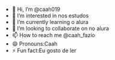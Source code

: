 - 👋 Hi, I’m @caah019
- 👀 I’m interested in nos estudos 
- 🌱 I’m currently learning o alura
- 💞️ I’m looking to collaborate on no alura
- 📫 How to reach me @caah_fazio
- 😄 Pronouns:Caah
- ⚡ Fun fact:Eu gosto de ler

<!---
caah019/caah019 is a ✨ special ✨ repository because its `README.md` (this file) appears on your GitHub profile.
You can click the Preview link to take a look at your changes.
--->
